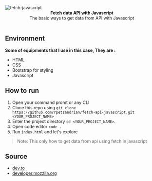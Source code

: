 <img src="https://i.ibb.co/rvQKHLg/fetch-javascript.png" alt="fetch-javascript" align="center" />

<br />

<div align="center"><strong>Fetch data API with Javascript</strong></div>
<div align="center">The basic ways to get data from API with Javascript</div>

<br />

## Environment
<div><strong>Some of equipments that I use in this case, They are : </strong></div>

- HTML
- CSS
- Bootstrap for styling
- Javascript

## How to run
1.  Open your command promt or any CLI
2.  Clone this repo using `git clone https://github.com/rpetzandrian/fetch-api-javascript.git <YOUR_PROJECT_NAME>`<br/>
3.  Enter the project directory `cd <YOUR_PROJECT_NAME>`.<br />
4.  Open code editor `code .`<br />
5.  Run `index.html` and let's explore

> Note: This only how to get data from api using fetch in javascript

## Source

- <a href='https://dev.to/attacomsian/introduction-to-javascript-fetch-api-4f4c'>dev.to</a>
- <a href='https://developer.mozilla.org/en-US/docs/Web/API/Fetch_API/Using_Fetch'>developer.mozzila.org</a>
